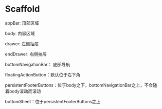 # Scaffold

appBar: 顶部区域

body:  内容区域

drawer: 左侧抽屉

endDrawer: 右侧抽屉

bottomNavigationBar： 底部导航

floatingActionButton：默认位于右下角

persistentFooterButtons：位于body之下，bottomNavigationBar之上，不会随着body滚动而滚动

bottomSheet：位于persistentFooterButtons之上